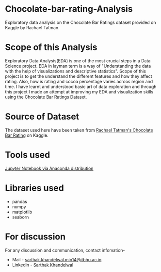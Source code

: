 # Chocolate-bar-rating-Analysis
Exploratory data analysis on the Chocolate Bar Ratings dataset provided on Kaggle by Rachael Tatman.

# Scope of this Analysis
Exploratory Data Analysis(EDA) is one of the most crucial steps in a Data Science project. EDA in layman term is a way of "Understanding the data with the help of visualizations and descriptive statistics". Scope of this project is to get the understand the different features and how they affect rating. Also, how is rating and cocoa percentage varies acroos region and time. 
I have learnt and understood basic art of data exploration and through this project I made an attempt at improving my EDA and visualization skills using the Chocolate Bar Ratings Dataset.

# Source of Dataset
The dataset used here have been taken from [Rachael Tatman's Chocolate Bar Rating](https://www.kaggle.com/rtatman/chocolate-bar-ratings?select=flavors_of_cacao.csv) on Kaggle.

# Tools used
[Jupyter Notebook via Anaconda distribution](https://jupyter.org/)

# Libraries used
* pandas
* numpy
* matplotlib
* seaborn

# For discussion
For any discussion and communication, contact infomation- 
* Mail - sarthak.khandelwal.min14@itbhu.ac.in
* Linkedin - [Sarthak Khandelwal](https://www.linkedin.com/in/sarthak-khandelwal-0b54b2110/)
